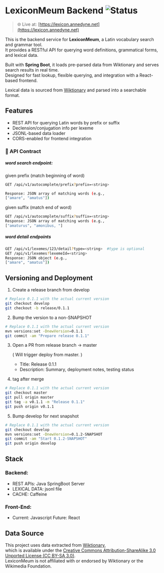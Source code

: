 # LexiconMeum Backend ![Status](https://img.shields.io/badge/status-in--development-yellow)
> 🌐 Live at: [https://lexicon.annedyne.net](https://lexicon.annedyne.net)

This is the backend service for **LexiconMeum**, a Latin vocabulary search and grammar tool.  
It provides a RESTful API for querying word definitions, grammatical forms, and lexical data.

Built with **Spring Boot**, it loads pre-parsed data from Wiktionary and serves search results in real time.  
Designed for fast lookup, flexible querying, and integration with a React-based frontend.

Lexical data is sourced from [Wiktionary](https://www.wiktionary.org/) and parsed into a searchable format.


## Features

- REST API for querying Latin words by prefix or suffix
- Declension/conjugation info per lexeme
- JSONL-based data loader 
- CORS-enabled for frontend integration

### 🔄 API Contract

##### word search endpoint:

given prefix (match beginning of word)
```bash
GET /api/v1/autocomplete/prefix?prefix=<string>

Response: JSON array of matching words (e.g.,
["amare", "amatus"])
```
given suffix (match end of word)

```bash
GET /api/v1/autocomplete/suffix?suffix=<string>
Response: JSON array of matching words (e.g.,
["amaturus", "amonibus, "]
```
##### word detail endpoints
```bash
GET /api/v1/lexemes/123/detail?type=<string>  #type is optional
GET /api/v1/lexemes?lexemeId=<string>
Response: JSON object (e.g.,
["amare", "amatus"])
```

## Versioning and Deployment

1. Create a release branch from develop
```bash
# Replace 0.1.1 with the actual current version
git checkout develop
git checkout -b release/0.1.1
```
2. Bump the version to a non-SNAPSHOT
```bash
# Replace 0.1.1 with the actual current version
mvn versions:set -DnewVersion=0.1.1
git commit -am "Prepare release 0.1.1"
```
3. Open a PR from release branch → master

   ( Will trigger deploy from master. )
    - Title: Release 0.1.1
    - Description:  Summary, deployment notes, testing status


4. tag after merge
```bash
# Replace 0.1.1 with the actual current version
git checkout master
git pull origin master
git tag -a v0.1.1 -m "Release 0.1.1"
git push origin v0.1.1
```
5. Bump develop for next snapshot
```bash
# Replace 0.1.1 with the actual current version
git checkout develop
mvn versions:set -DnewVersion=0.1.2-SNAPSHOT
git commit -am "Start 0.1.2-SNAPSHOT"
git push origin develop
```

## Stack
### Backend:
- REST APIs: Java SpringBoot Server
- LEXICAL DATA:  jsonl file 
- CACHE: Caffeine

### Front-End:
- Current: Javascript Future: React 

## Data Source

This project uses data extracted from [Wiktionary](https://www.wiktionary.org/),  
which is available under the [Creative Commons Attribution-ShareAlike 3.0 Unported License (CC BY-SA 3.0)](https://creativecommons.org/licenses/by-sa/3.0/).  
LexiconMeum is not affiliated with or endorsed by Wiktionary or the Wikimedia Foundation.
